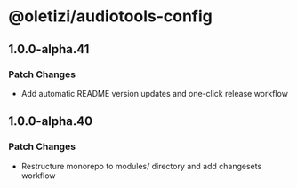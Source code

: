 # @oletizi/audiotools-config

## 1.0.0-alpha.41

### Patch Changes

- Add automatic README version updates and one-click release workflow

## 1.0.0-alpha.40

### Patch Changes

- Restructure monorepo to modules/ directory and add changesets workflow
